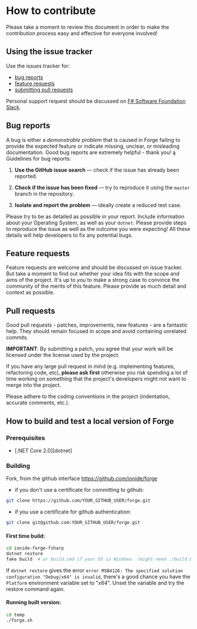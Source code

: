 # How to contribute

Please take a moment to review this document in order to make the contribution process easy and effective for everyone involved!

## Using the issue tracker

Use the issues tracker for:

* [bug reports](#bug-reports)
* [feature requests](#feature-requests)
* [submitting pull requests](#pull-requests)

Personal support request should be discussed on [F# Software Foundation Slack](https://fsharp.org/guides/slack/).

## Bug reports

A bug is either a _demonstrable problem_ that is caused in Forge failing to provide the expected feature or indicate missing, unclear, or misleading documentation. Good bug reports are extremely helpful - thank you!
ą
Guidelines for bug reports:

1. **Use the GitHub issue search** &mdash; check if the issue has already been reported.

2. **Check if the issue has been fixed** &mdash; try to reproduce it using the `master` branch in the repository.

3. **Isolate and report the problem** &mdash; ideally create a reduced test case.

Please try to be as detailed as possible in your report. Include information about
your Operating System, as well as your `dotnet`. Please provide steps to
reproduce the issue as well as the outcome you were expecting! All these details
will help developers to fix any potential bugs.


## Feature requests

Feature requests are welcome and should be discussed on issue tracker. But take a moment to find
out whether your idea fits with the scope and aims of the project. It's up to *you*
to make a strong case to convince the community of the merits of this feature.
Please provide as much detail and context as possible.

## Pull requests

Good pull requests - patches, improvements, new features - are a fantastic
help. They should remain focused in scope and avoid containing unrelated
commits.

**IMPORTANT**: By submitting a patch, you agree that your work will be
licensed under the license used by the project.

If you have any large pull request in mind (e.g. implementing features,
refactoring code, etc), **please ask first** otherwise you risk spending
a lot of time working on something that the project's developers might
not want to merge into the project.

Please adhere to the coding conventions in the project (indentation,
accurate comments, etc.).

## How to build and test a local version of Forge

### Prerequisites

- [.NET Core 2.0][dotnet]

### Building

Fork, from the github interface https://github.com/ionide/forge
 - if you don't use a certificate for committing to github:
```bash
git clone https://github.com/YOUR_GITHUB_USER/forge.git
```
 - if you use a certificate for github authentication:
```bash
git clone git@github.com:YOUR_GITHUB_USER/forge.git
```

#### First time build:
```bash
cd ionide-forge-fsharp
dotnet restore
fake build  # or build.cmd if your OS is Windows  (might need ./build Build here)
```

If `dotnet restore` gives the error `error MSB4126: The specified solution configuration "Debug|x64" is invalid`, there's a good chance you have the `Platform` environment variable set to "x64".  Unset the variable and try the restore command again.

#### Running built version:
```bash
cd temp
./forge.sh
```

